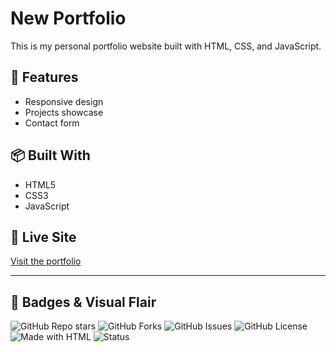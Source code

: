 # New Portfolio

This is my personal portfolio website built with HTML, CSS, and JavaScript.

## 🚀 Features

- Responsive design
- Projects showcase
- Contact form

## 📦 Built With

- HTML5
- CSS3
- JavaScript

## 🔗 Live Site

[Visit the portfolio](https://breiajohn.github.io/new-portfolio)

---

## 🧷 Badges & Visual Flair

![GitHub Repo stars](https://img.shields.io/github/stars/breiajohn/new-portfolio?style=social)
![GitHub Forks](https://img.shields.io/github/forks/breiajohn/new-portfolio?style=social)
![GitHub Issues](https://img.shields.io/github/issues/breiajohn/new-portfolio)
![GitHub License](https://img.shields.io/github/license/breiajohn/new-portfolio)
![Made with HTML](https://img.shields.io/badge/Made%20with-HTML5-orange)
![Status](https://img.shields.io/badge/status-live-brightgreen)